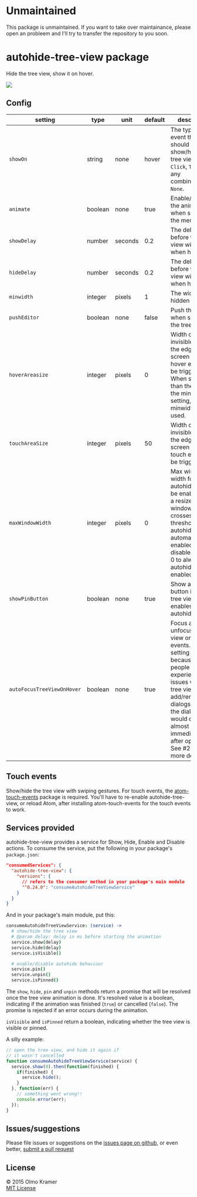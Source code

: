 # Unmaintained

This package is unmaintained. If you want to take over maintainance, please open an probleem and I'll try to transfer the repository to you soon.

# autohide-tree-view package

Hide the tree view, show it on hover.

![](https://raw.githubusercontent.com/olmokramer/atom-autohide-tree-view/master/screencast.gif)

## Config

| setting | type | unit | default | description |
| --- | --- | --- | --- | --- |
| `showOn` | string | none | hover | The type of event that should trigger show/hide of the tree view. `Hover`, `Click`, `Touch` (or any combination) or `None`. |
| `animate` | boolean | none | true | Enable/disable the animation when showing the menu |
| `showDelay` | number | seconds | 0.2 | The delay before the tree view will show when hovered |
| `hideDelay` | number | seconds | 0.2 | The delay before the tree view will hide when hovered |
| `minwidth` | integer | pixels | 1 | The width of the hidden tree view |
| `pushEditor` | boolean | none | false | Push the editor when showing the tree view |
| `hoverAreasize` | integer | pixels | 0 | Width of an invisible area at the edge of the screen where hover events will be triggered. When smaller than the value of the minwidth setting, minwidth will be used. |
| `touchAreaSize` | integer | pixels | 50 | Width of an invisible area at the edge of the screen where touch events will be triggered. |
| `maxWindowWidth` | integer | pixels | 0 | Max window width for which autohide should be enabled. If on a resize the window width crosses this threshold, autohide will automatically be enabled or disabled. Set to 0 to always have autohide enabled. |
| `showPinButton` | boolean | none | true | Show a pin button in the tree view that enables/disables autohide. |
| `autoFocusTreeViewOnHover` | boolean | none | true | Focus and unfocus the tree view on hover events. This setting exists because some people were experiencing issues with the tree view's add/rename dialogs where the dialogs would close almost immediately after opening. See #28 for more details. |

## Touch events

Show/hide the tree view with swiping gestures. For touch events, the [atom-touch-events](https://atom.io/packages/atom-touch-events) package is required. You'll have to re-enable autohide-tree-view, or reload Atom, after installing atom-touch-events for the touch events to work.

## Services provided

autohide-tree-view provides a service for Show, Hide, Enable and Disable actions. To consume the service, put the following in your package's `package.json`:

```json
"consumedServices": {
  "autohide-tree-view": {
    "versions": {
      // refers to the consumer method in your package's main module
      "^0.24.0": "consumeAutohideTreeViewService"
    }
  }
}
```

And in your package's main module, put this:

```coffee
consumeAutohideTreeViewService: (service) ->
  # show/hide the tree view
  # @param delay: delay in ms before starting the animation
  service.show(delay)
  service.hide(delay)
  service.isVisible()

  # enable/disable autohide behaviour
  service.pin()
  service.unpin()
  service.isPinned()
```

The `show`, `hide`, `pin` and `unpin` methods return a promise that will be resolved once the tree view animation is done. It's resolved value is a boolean, indicating if the animation was finished (`true`) or cancelled (`false`). The promise is rejected if an error occurs during the animation.

`isVisible` and `isPinned` return a boolean, indicating whether the tree view is visible or pinned.

A silly example:

```js
// open the tree view, and hide it again if
// it wasn't cancelled
function consumeAutohideTreeViewService(service) {
  service.show(0).then(function(finished) {
    if(finished) {
      service.hide();
    }
  }, function(err) {
    // something went wrong!!
    console.error(err);
  });
}
```

## Issues/suggestions

Please file issues or suggestions on the [issues page on github](https://github.com/olmokramer/atom-autohide-tree-view/issues/new), or even better, [submit a pull request](https://github.com/olmokramer/atom-autohide-tree-view/pulls)

## License

&copy; 2015 Olmo Kramer <br> [MIT License](LICENSE.md)
